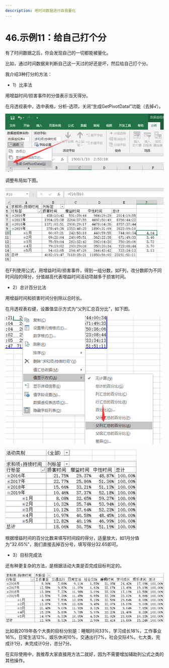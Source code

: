 ```yaml
---
description: 用时间数据进行自我量化
---
```


# 46.示例11：给自己打个分

有了时间数据之后，你会发现自己的一切都能被量化。

比如，通过时间数据来判断自己这一天过的好还是坏，然后给自己打个分。

我介绍3种打分的方法：

* 1）比率法

用增益时间/损害事件的分值表示当天得分。

在月透视表中，选中表格，分析-选项，关闭“生成GetPivotDatal”功能（去掉√）。

![](../.gitbook/assets/tu-pian%20%2848%29.png)

调整布局如下图。

![](../.gitbook/assets/tu-pian%20%28138%29.png)

在F列使用公式，用增益时间/损害事件，得到一组分数，如F列，改分数即为不同时间段的得分，分值越高代表增益时间活动项越多于损害时间。

* 2）总计百分比法

用增益时间和损害时间分别除以总时长。

在月透视表右键，设置值显示方式为“父列汇总百分比”，如下图。

![](../.gitbook/assets/tu-pian%20%28110%29.png)

![](../.gitbook/assets/tu-pian%20%2884%29.png)

根据增益时间的百分比数来填写时间段的得分，适量放大，如1月分值为“32.65%”，我们直接去掉百分号，填写得分32.65即可。

* 3）目标完成法

还有种更复杂的方法，是根据活动大类是否完成目标判定的。

![](../.gitbook/assets/tu-pian%20%28114%29.png)

比如我2019年各个大类的目标分别是：睡眠时间33%，学习成长18%，工作事业16%，日常生活12%，娱乐休闲10%，交通出行7%，社会交际4%。七大类，完成计1分，未完成计0分，总分7分。

在实际使用中，我推荐大家直接用方法二就好，因为不需要增加辅助列公式之类的其他操作。

